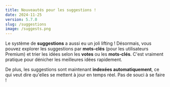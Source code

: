 ```yaml
---
title: Nouveautés pour les suggestions !
date: 2024-11-25
version: 5.7.0
slug: /suggestions
image: /suggests.png
---
```


Le système de **suggestions** a aussi eu un joli lifting ! Désormais, vous pouvez explorer les suggestions par **mots-clés** (pour les utilisateurs Premium) et trier les idées selon les **votes** ou les **mots-clés**. C'est vraiment pratique pour dénicher les meilleures idées rapidement.

De plus, les suggestions sont maintenant **indexées automatiquement**, ce qui veut dire qu'elles se mettent à jour en temps réel. Pas de souci à se faire !
